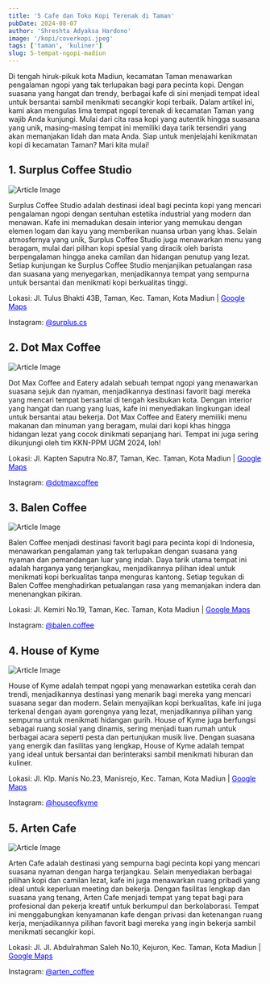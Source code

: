 ```yaml
---
title: '5 Cafe dan Toko Kopi Terenak di Taman'
pubDate: 2024-08-07
author: 'Shreshta Adyaksa Hardono'
image: '/kopi/coverkopi.jpeg'
tags: ['taman', 'kuliner']
slug: 5-tempat-ngopi-madiun
---
```

Di tengah hiruk-pikuk kota Madiun, kecamatan Taman menawarkan pengalaman ngopi yang tak terlupakan bagi para pecinta kopi. Dengan suasana yang hangat dan trendy, berbagai kafe di sini menjadi tempat ideal untuk bersantai sambil menikmati secangkir kopi terbaik. Dalam artikel ini, kami akan mengulas lima tempat ngopi terenak di kecamatan Taman yang wajib Anda kunjungi. Mulai dari cita rasa kopi yang autentik hingga suasana yang unik, masing-masing tempat ini memiliki daya tarik tersendiri yang akan memanjakan lidah dan mata Anda. Siap untuk menjelajahi kenikmatan kopi di kecamatan Taman? Mari kita mulai!

 ## **1. Surplus Coffee Studio**

 <img src="/images/kopi/surplus.jpg" alt="Article Image" class="w-500px h-auto rounded-xl my-6"/>

 Surplus Coffee Studio adalah destinasi ideal bagi pecinta kopi yang mencari pengalaman ngopi dengan sentuhan estetika industrial yang modern dan menawan. Kafe ini memadukan desain interior yang memukau dengan elemen logam dan kayu yang memberikan nuansa urban yang khas. Selain atmosfernya yang unik, Surplus Coffee Studio juga menawarkan menu yang beragam, mulai dari pilihan kopi spesial yang diracik oleh barista berpengalaman hingga aneka camilan dan hidangan penutup yang lezat. Setiap kunjungan ke Surplus Coffee Studio menjanjikan petualangan rasa dan suasana yang menyegarkan, menjadikannya tempat yang sempurna untuk bersantai dan menikmati kopi berkualitas tinggi.

 Lokasi: Jl. Tulus Bhakti 43B, Taman, Kec. Taman, Kota Madiun | <a href="https://maps.app.goo.gl/HafK8SaxVD3U4Hyy9" style="color: blue;">Google Maps</a>

 Instagram: <a href="https://www.instagram.com/surplus.cs/?locale=es_us" style="color: blue;">@surplus.cs</a>


 ## **2. Dot Max Coffee**

<img src="/images/kopi/dotmax.jpg" alt="Article Image" class="w-500px h-auto rounded-xl my-6"/>

Dot Max Coffee and Eatery adalah sebuah tempat ngopi yang menawarkan suasana sejuk dan nyaman, menjadikannya destinasi favorit bagi mereka yang mencari tempat bersantai di tengah kesibukan kota. Dengan interior yang hangat dan ruang yang luas, kafe ini menyediakan lingkungan ideal untuk bersantai atau bekerja. Dot Max Coffee and Eatery memiliki menu makanan dan minuman yang beragam, mulai dari kopi khas hingga hidangan lezat yang cocok dinikmati sepanjang hari. Tempat ini juga sering dikunjungi oleh tim KKN-PPM UGM 2024, loh!

Lokasi: Jl. Kapten Saputra No.87, Taman, Kec. Taman, Kota Madiun | <a href="https://maps.app.goo.gl/kscic3PLmB9p2GLd9" style="color: blue;">Google Maps</a>

Instagram: <a href="https://www.instagram.com/dotmaxcoffee/?hl=en" style="color: blue;">@dotmaxcoffee</a>

 ## **3. Balen Coffee**

<img src="/images/kopi/balen.jpg" alt="Article Image" class="w-500px h-auto rounded-xl my-6"/>

Balen Coffee menjadi destinasi favorit bagi para pecinta kopi di Indonesia, menawarkan pengalaman yang tak terlupakan dengan suasana yang nyaman dan pemandangan luar yang indah. Daya tarik utama tempat ini adalah harganya yang terjangkau, menjadikannya pilihan ideal untuk menikmati kopi berkualitas tanpa menguras kantong. Setiap tegukan di Balen Coffee menghadirkan petualangan rasa yang memanjakan indera dan menenangkan pikiran.

Lokasi: Jl. Kemiri No.19, Taman, Kec. Taman, Kota Madiun | <a href="https://maps.app.goo.gl/JzFqwbF3G4G2rQPc9" style="color: blue;">Google Maps</a>

Instagram: <a href="https://www.instagram.com/balen.coffee/?hl=en" style="color: blue;">@balen.coffee</a>

 ## **4. House of Kyme**

<img src="/images/kopi/kyme.jpg" alt="Article Image" class="w-500px h-auto rounded-xl my-6"/>

House of Kyme adalah tempat ngopi yang menawarkan estetika cerah dan trendi, menjadikannya destinasi yang menarik bagi mereka yang mencari suasana segar dan modern. Selain menyajikan kopi berkualitas, kafe ini juga terkenal dengan ayam gorengnya yang lezat, menjadikannya pilihan yang sempurna untuk menikmati hidangan gurih. House of Kyme juga berfungsi sebagai ruang sosial yang dinamis, sering menjadi tuan rumah untuk berbagai acara seperti pesta dan pertunjukan musik live. Dengan suasana yang energik dan fasilitas yang lengkap, House of Kyme adalah tempat yang ideal untuk bersantai dan berinteraksi sambil menikmati hiburan dan kuliner.

Lokasi: Jl. Klp. Manis No.23, Manisrejo, Kec. Taman, Kota Madiun | <a href="https://maps.app.goo.gl/RxBq9SSzbgU8HxKr8" style="color: blue;">Google Maps</a>

Instagram: <a href="https://www.instagram.com/houseofkyme/?hl=en" style="color: blue;">@houseofkyme</a>

 ## **5. Arten Cafe**

<img src="/images/kopi/arten.jpg" alt="Article Image" class="w-500px h-auto rounded-xl my-6"/>

Arten Cafe adalah destinasi yang sempurna bagi pecinta kopi yang mencari suasana nyaman dengan harga terjangkau. Selain menyediakan berbagai pilihan kopi dan camilan lezat, kafe ini juga menawarkan ruang pribadi yang ideal untuk keperluan meeting dan bekerja. Dengan fasilitas lengkap dan suasana yang tenang, Arten Cafe menjadi tempat yang tepat bagi para profesional dan pekerja kreatif untuk berkumpul dan berkolaborasi. Tempat ini menggabungkan kenyamanan kafe dengan privasi dan ketenangan ruang kerja, menjadikannya pilihan favorit bagi mereka yang ingin bekerja sambil menikmati secangkir kopi.

Lokasi: Jl. Jl. Abdulrahman Saleh No.10, Kejuron, Kec. Taman, Kota Madiun | <a href="https://maps.app.goo.gl/VeSj8jLThJFdUfk59" style="color: blue;">Google Maps</a>

Instagram: <a href="https://www.instagram.com/arten_coffee/?hl=en" style="color: blue;">@arten_coffee</a>